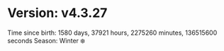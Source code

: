 # Version: v4.3.27
Time since birth: 1580 days, 37921 hours, 2275260 minutes, 136515600 seconds
Season: Winter ❄️
